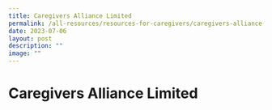 ```yaml
---
title: Caregivers Alliance Limited
permalink: /all-resources/resources-for-caregivers/caregivers-alliance-limited/
date: 2023-07-06
layout: post
description: ""
image: ""
---
```

# Caregivers Alliance Limited 
